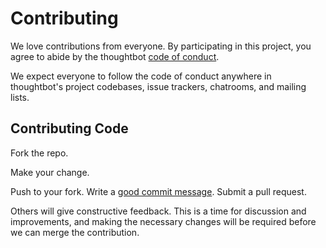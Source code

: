 # Contributing

We love contributions from everyone.
By participating in this project,
you agree to abide by the thoughtbot [code of conduct][].

We expect everyone to follow the code of conduct
anywhere in thoughtbot's project codebases,
issue trackers, chatrooms, and mailing lists.

[code of conduct]: https://thoughtbot.com/open-source-code-of-conduct

## Contributing Code

Fork the repo.

Make your change.

Push to your fork. Write a [good commit message][commit]. Submit a pull request.

Others will give constructive feedback.
This is a time for discussion and improvements,
and making the necessary changes will be required before we can
merge the contribution.

[commit]: http://tbaggery.com/2008/04/19/a-note-about-git-commit-messages.html
